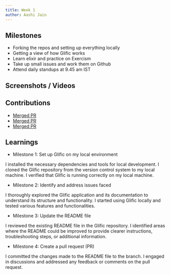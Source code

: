 ```yaml
---
title: Week 1
author: Aashi Jain
---
```


## Milestones

- Forking the repos and setting up everything locally
- Getting a view of how Glific works
- Learn elixir and practice on Exercism
- Take up small issues and work them on Github
- Attend daily standups at 9.45 am IST

## Screenshots / Videos


## Contributions

- [Merged PR](https://github.com/glific/glific-frontend/pull/2404)
- [Merged PR](https://github.com/glific/glific/pull/2801)
- [Merged PR](https://github.com/glific/glific-frontend/pull/2406)


## Learnings

- Milestone 1: Set up Glific on my local environment

I installed the necessary dependencies and tools for local development. I cloned the Glific repository from the version control system to my local machine. I verified that Glific is running correctly on my local machine.

- Milestone 2: Identify and address issues faced

I thoroughly explored the Glific application and its documentation to understand its structure and functionality. I started using Glific locally and tested various features and functionalities.

- Milestone 3: Update the README file

I reviewed the existing README file in the Glific repository. I identified areas where the README could be improved to provide clearer instructions, troubleshooting steps, or additional information.

- Milestone 4: Create a pull request (PR)

I committed the changes made to the README file to the branch. I engaged in discussions and addressed any feedback or comments on the pull request.